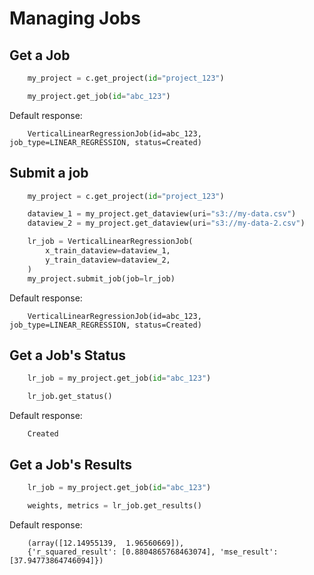# Managing Jobs

## Get a Job

```python
    my_project = c.get_project(id="project_123")

    my_project.get_job(id="abc_123")
```

Default response:

```shell
    VerticalLinearRegressionJob(id=abc_123, job_type=LINEAR_REGRESSION, status=Created)
```

## Submit a job

```python
    my_project = c.get_project(id="project_123")

    dataview_1 = my_project.get_dataview(uri="s3://my-data.csv")
    dataview_2 = my_project.get_dataview(uri="s3://my-data-2.csv")

    lr_job = VerticalLinearRegressionJob(
        x_train_dataview=dataview_1,
        y_train_dataview=dataview_2,
    )
    my_project.submit_job(job=lr_job)
```

Default response:

```shell
    VerticalLinearRegressionJob(id=abc_123, job_type=LINEAR_REGRESSION, status=Created)
```

## Get a Job's Status

```python
    lr_job = my_project.get_job(id="abc_123")

    lr_job.get_status()
```

Default response:

```shell
    Created
```

## Get a Job's Results

```python
    lr_job = my_project.get_job(id="abc_123")

    weights, metrics = lr_job.get_results()
```

Default response:

```shell
    (array([12.14955139,  1.96560669]),
    {'r_squared_result': [0.8804865768463074], 'mse_result': [37.94773864746094]})
```